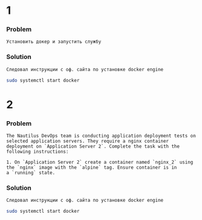 
# 1
### Problem
```text
Установить докер и запустить службу
```

### Solution
```bash
Следовал инструкции с оф. сайта по установке docker engine

sudo systemctl start docker
```


# 2
### Problem
```text
The Nautilus DevOps team is conducting application deployment tests on selected application servers. They require a nginx container deployment on `Application Server 2`. Complete the task with the following instructions:

1. On `Application Server 2` create a container named `nginx_2` using the `nginx` image with the `alpine` tag. Ensure container is in a `running` state.
```

### Solution
```bash
Следовал инструкции с оф. сайта по установке docker engine

sudo systemctl start docker